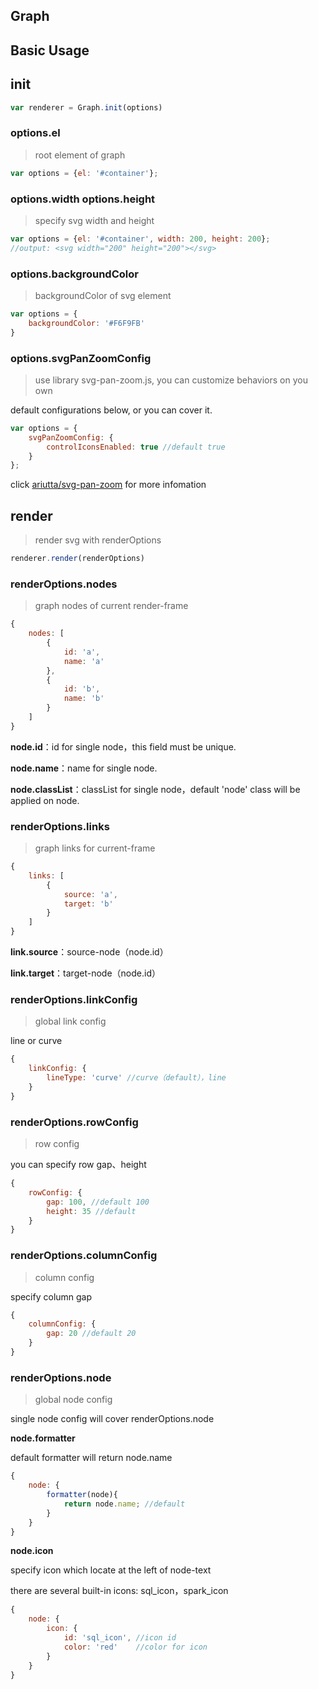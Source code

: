 ## Graph

## Basic Usage

## init
```js
var renderer = Graph.init(options)
```
### options.el
> root element of graph

```js
var options = {el: '#container'};
```

### options.width options.height
> specify svg width and height

```js
var options = {el: '#container', width: 200, height: 200};
//output: <svg width="200" height="200"></svg>
```

### options.backgroundColor
> backgroundColor of svg element

```js
var options = {
    backgroundColor: '#F6F9FB'
}
```

### options.svgPanZoomConfig
> use library svg-pan-zoom.js, you can customize behaviors on you own

default configurations below, or you can cover it.

```js
var options = {
    svgPanZoomConfig: {
        controlIconsEnabled: true //default true
    }
};
```

click [ariutta/svg-pan-zoom](https://github.com/ariutta/svg-pan-zoom) for more infomation


## render
> render svg with renderOptions

```js
renderer.render(renderOptions)
```

### renderOptions.nodes
> graph nodes of current render-frame

```js
{
    nodes: [
        {
            id: 'a',
            name: 'a'
        },
        {
            id: 'b',
            name: 'b'
        }
    ]
}
```
**node.id**：id for single node，this field must be unique.

**node.name**：name for single node.

**node.classList**：classList for single node，default 'node' class will be applied on node.

### renderOptions.links
> graph links for current-frame

```js
{
    links: [
        {
            source: 'a',
            target: 'b'
        }
    ]
}
```
**link.source**：source-node（node.id）

**link.target**：target-node（node.id）

### renderOptions.linkConfig
> global link config

line or curve

```js
{
    linkConfig: {
        lineType: 'curve' //curve（default），line
    }
}
```

### renderOptions.rowConfig
> row config

you can specify row gap、height

```js
{
    rowConfig: {
        gap: 100, //default 100
        height: 35 //default 
    }
}
```

### renderOptions.columnConfig
> column config

specify column gap

```js
{
    columnConfig: {
        gap: 20 //default 20
    }
}
```

### renderOptions.node
> global node config

single node config will cover renderOptions.node

**node.formatter**

default formatter will return node.name

```js
{
    node: {
        formatter(node){
            return node.name; //default
        }
    }
}
```

**node.icon**

specify icon which locate at the left of node-text

there are several built-in icons: sql_icon，spark_icon

```js
{
    node: {
        icon: {
            id: 'sql_icon', //icon id
            color: 'red'    //color for icon
        } 
    }
}
```
